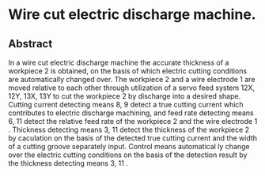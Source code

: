 # Wire cut electric discharge machine.

## Abstract
In a wire cut electric discharge machine the accurate thickness of a workpiece 2 is obtained, on the basis of which electric cutting conditions are automatically changed over. The workpiece 2 and a wire electrode 1 are moved relative to each other through utilization of a servo feed system 12X, 12Y, 13X, 13Y to cut the workpiece 2 by discharge into a desired shape. Cutting current detecting means 8, 9 detect a true cutting current which contributes to electric discharge machining, and feed rate detecting means 6, 11 detect the relative feed rate of the workpiece 2 and the wire electrode 1 . Thickness detecting means 3, 11 detect the thickness of the workpiece 2 by caculation on the basis of the detected true cutting current and the width of a cutting groove separately input. Control means automatical ly change over the electric cutting conditions on the basis of the detection result by the thickness detecting means 3, 11 .